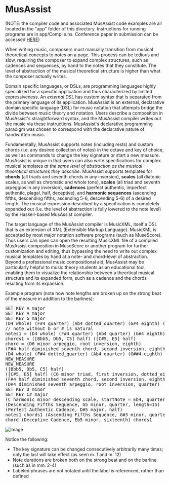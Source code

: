 # MusAssist

(NOTE: the compiler code and associated MusAssist code examples are all located in the "app" folder of this directory. Instructions for running programs are in app/Compile.hs. Conference paper in submission can be accessed <a href="https://github.com/ilanashapiro/MusAssist/blob/main/2021_ICMC_Paper_Templates/ICMC_2021_LaTeX_Template/icmc2021template.pdf">HERE</a>)

When writing music, composers must manually transition from musical theoretical concepts to notes on a page.
This process can be tedious and slow, requiring the composer to expand complex structures, such as cadences and sequences,
by hand to the notes that they constitute. The level of abstraction of the musical theoretical structure is 
higher than what the composer actually writes. 

Domain specific languages, or DSLs, 
are programming languages highly specialized for a specific application and thus characterized by limited expressiveness.
An $external$ $DSL$ has custom syntax that is separated from the primary language of its application. 
MusAssist is an external, declarative domain specific language (DSL) for music notation that attempts bridge the divide between
music theory and notation. Users describe a composition in MusAssist's straightforward syntax, and 
the MusAssist compiler writes out the music via these instructions. MusAssist's declarative programming 
paradigm was chosen to correspond with the declarative nature of handwritten music. 

Fundamentally, MusAssist supports notes (including rests) and custom chords (i.e. any desired collection of notes)
in the octave and key of choice, as well as commands to change the key signature or start a new measure.
 MusAssist is unique in that users can also write specifications for complex musical templates <em>at the same level of abstraction
as the musical theoretical structures they describe</em>. MusAssist supports templates for
<b>chords</b> (all triads and seventh chords in any inversion),
<b>scales</b> (all diatonic scales, as well as chromatic and whole tone),
<b>scales</b> (all triad and seventh arpeggios in any inversion),
<b>cadences</b> (perfect authentic, imperfect authentic, plagal, half, deceptive), and 
<b>harmonic sequences</b> (ascending
fifths, descending fifths, ascending 5-6, descending 5-6) of a desired length. The musical expression 
described by a specification is completely expanded out (i.e. the level of abstraction is
fully lowered to the note level) by the Haskell-based MusAssist compiler.

The target language of the MusAssist compiler is MusicXML, itself a DSL that is an extension of
XML (Extensible Markup Language). MusicXML is accepted by most major notation software programs (such as MuseScore). 
Thus users can open can open the resulting MusicXML file of a compiled MusAssist composition in MuseScore or another
program for further customization and editing, thus bypassing the need to write out complex musical templates by hand at a 
note- and chord-level of abstraction. Beyond a professional music compositional aid, MusAssist may be particularly 
helpful to music theory students as an educational tool, enabling them to visualize the relationship between a theortical musical structure 
and its expanded form, such as a cadence and the chords resulting from its expansion.

Example program (note how note lengths are broken up on the strong beat of the measure in addition to the barlines):
<pre>
SET_KEY A major
SET_KEY A major
SET_KEY G major
(D4 whole) (F#4 quarter) (Ab4 dotted_quarter) (G#4 eighth) (rest sixteenth)
// note without b or # is natural
notes1 = (D4 whole) (F#4 quarter) (Ab4 quarter) (G#4 eighth) (rest whole)  
chords1 = ([Bbb5, Db5, C5] half) ([C#5, E5] half) 
chord = (D6 minor arpeggio, root inversion, eighth) 
(F#4 half diminished seventh chord, second inversion, eighth)
(D4 whole) (F#4 dotted_quarter) (Ab4 quarter) (G##4 eighth) (rest sixteenth) 
NEW_MEASURE
NEW_MEASURE
([Bbb5, Db5, C5] half) 
([C#5, E5] half) (C6 minor triad, first inversion, dotted_eighth) 
(F#4 half diminished seventh chord, second inversion, eighth) 
(D#4 diminished seventh arpeggio, root inversion, quarter)
SET_KEY D minor
SET_KEY C# major
(C harmonic minor descending scale, startNote = Eb4, quarter, length=10)
(Descending Fifths Sequence, G5 minor, quarter, length=15) 
(Perfect Authentic Cadence, D#5 major, half)
notes1 chords1 (Ascending Fifths Sequence, G#3 minor, quarter, length=5) 
chord (Deceptive Cadence, Eb5 minor, sixteenth) chords1
</pre>

![image](https://user-images.githubusercontent.com/28958079/202308303-2c0ef145-49a1-4bdf-acba-ec94817bd3f2.png)

Notice the following:
<ul>
  <li>The key signature can be changed consecutively arbitrarily many times; only the last will take effect (as seen m. 1 and m. 12)</li>
  <li>Note durations are broken both on the strong beat and on the barline (such as in mm. 2-4)</li>
  <li>Labeled phrases are not notated until the label is referenced, rather than defined</li>
</ul>
